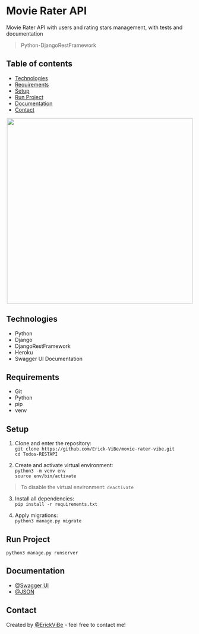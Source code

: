 # Movie Rater API
Movie Rater API with users and rating stars management, with tests and documentation
> Python-DjangoRestFramework

## Table of contents
* [Technologies](#technologies)
* [Requirements](#requirements)
* [Setup](#setup)
* [Run Project](#run-project)
* [Documentation](#documentation)
* [Contact](#contact)

<p align='center'>
  <img src="https://www.pinclipart.com/picdir/big/202-2024583_teen-movie-thursday-september-28-family-movie-time.png" width="500" >
</p>

## Technologies
* Python
* Django
* DjangoRestFramework
* Heroku
* Swagger UI Documentation

## Requirements
* Git
* Python
* pip
* venv

## Setup
1. Clone and enter the repository:\
`git clone https://github.com/Erick-ViBe/movie-rater-vibe.git`\
`cd Todos-RESTAPI`

2. Create and activate virtual environment:\
`python3 -m venv env`\
`source env/bin/activate`

> To disable the virtual environment: `deactivate`

3. Install all dependencies:\
`pip install -r requirements.txt`

4. Apply migrations:\
`python3 manage.py migrate`

## Run Project
`python3 manage.py runserver`

## Documentation
* [@Swagger UI](https://movie-rater-vibe.herokuapp.com/docs/)
* [@JSON](https://movie-rater-vibe.herokuapp.com/docs.json)

## Contact
Created by [@ErickViBe](https://erickvibe.xyz/) - feel free to contact me!
